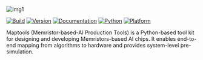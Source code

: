 ![img1](https://github.com/MiskaMoska/maptools/blob/main/assets/maptools-logo.png)

[![ Build ](https://img.shields.io/badge/build-passing-mediumgreen)](
https://github.com/MiskaMoska/maptools)
[![ Version ](https://img.shields.io/badge/version-1.0.0-blue)](
https://github.com/MiskaMoska/maptools)
[![ Documentation ](https://img.shields.io/badge/documentation-up_to_date-lightseagreen)](
https://maptools-doc.readthedocs.io/en/latest/)
[![ Python ](https://img.shields.io/badge/python-3.8_|_3.9_|_3.10_|_3.11-yellow)](
https://www.python.org/)
[![ Platform ](https://img.shields.io/badge/platform-Linux_|_WSL_|_Windows-cadetblue)](
https://maptools-doc.readthedocs.io/en/latest/Maptools%E5%AE%89%E8%A3%85%E4%B8%8E%E9%85%8D%E7%BD%AE/%E5%AE%89%E8%A3%85%E7%8E%AF%E5%A2%83%E4%BB%8B%E7%BB%8D.html)



Maptools (Memristor-based-AI Production Tools) is a Python-based tool kit for designing and developing Memristors-based AI chips. It enables end-to-end mapping from algorithms to hardware and provides system-level pre-simulation.
